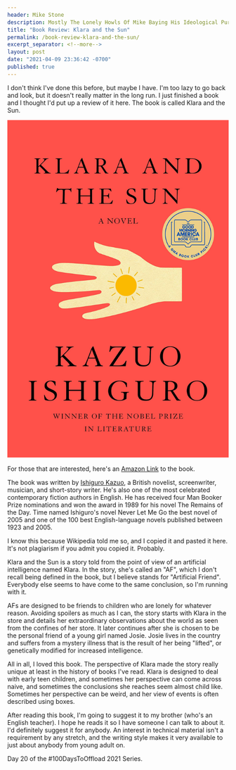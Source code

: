 ```yaml
---
header: Mike Stone
description: Mostly The Lonely Howls Of Mike Baying His Ideological Purity At The Moon
title: "Book Review: Klara and the Sun"
permalink: /book-review-klara-and-the-sun/
excerpt_separator: <!--more-->
layout: post
date: "2021-04-09 23:36:42 -0700"
published: true
---
```


I don't think I've done this before, but maybe I have. I'm too lazy to go back and look, but it doesn't really matter in the long run. I just finished a book and I thought I'd put up a review of it here. The book is called Klara and the Sun.

<!--more-->

![](/assets/images/klara.png)

For those that are interested, here's an [Amazon Link](https://www.amazon.com/Klara-Sun-Ishiguro-Kazuo/dp/0571364888/) to the book.

The book was written by [Ishiguro Kazuo](https://en.wikipedia.org/wiki/Kazuo_Ishiguro), a British novelist, screenwriter, musician, and short-story writer. He's also one of the most celebrated contemporary fiction authors in English. He has received four Man Booker Prize nominations and won the award in 1989 for his novel The Remains of the Day. Time named Ishiguro's novel Never Let Me Go the best novel of 2005 and one of the 100 best English-language novels published between 1923 and 2005.

I know this because Wikipedia told me so, and I copied it and pasted it here. It's not plagiarism if you admit you copied it. Probably.

Klara and the Sun is a story told from the point of view of an artificial intelligence named Klara. In the story, she's called an "AF", which I don't recall being defined in the book, but I believe stands for "Artificial Friend". Everybody else seems to have come to the same conclusion, so I'm running with it.

AFs are designed to be friends to children who are lonely for whatever reason. Avoiding spoilers as much as I can, the story starts with Klara in the store and details her extraordinary observations about the world as seen from the confines of her store. It later continues after she is chosen to be the personal friend of a young girl named Josie. Josie lives in the country and suffers from a mystery illness that is the result of her being "lifted", or genetically modified for increased intelligence.

All in all, I loved this book. The perspective of Klara made the story really unique at least in the history of books I've read. Klara is designed to deal with early teen children, and sometimes her perspective can come across naive, and sometimes the conclusions she reaches seem almost child like. Sometimes her perspective can be weird, and her view of events is often described using boxes.

After reading this book, I'm going to suggest it to my brother (who's an English teacher). I hope he reads it so I have someone I can talk to about it. I'd definitely suggest it for anybody. An interest in technical material isn't a requirement by any stretch, and the writing style makes it very available to just about anybody from young adult on. 

Day 20 of the #100DaysToOffload 2021 Series.
